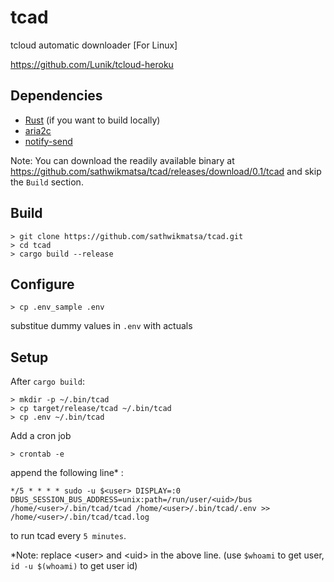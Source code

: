 # tcad
tcloud automatic downloader [For Linux]

https://github.com/Lunik/tcloud-heroku

## Dependencies
- [Rust](https://www.rust-lang.org/tools/install) (if you want to build locally)
- [aria2c](https://aria2.github.io/)
- [notify-send](https://www.archlinux.org/packages/extra/x86_64/libnotify/)


Note: You can download the readily available binary at https://github.com/sathwikmatsa/tcad/releases/download/0.1/tcad and skip the `Build` section.

## Build
```
> git clone https://github.com/sathwikmatsa/tcad.git
> cd tcad
> cargo build --release
```

## Configure
```
> cp .env_sample .env
```
substitue dummy values in `.env` with actuals

## Setup
After `cargo build`:
```
> mkdir -p ~/.bin/tcad
> cp target/release/tcad ~/.bin/tcad
> cp .env ~/.bin/tcad
```
Add a cron job
```
> crontab -e
```
append the following line* :
```
*/5 * * * * sudo -u $<user> DISPLAY=:0 DBUS_SESSION_BUS_ADDRESS=unix:path=/run/user/<uid>/bus /home/<user>/.bin/tcad/tcad /home/<user>/.bin/tcad/.env >> /home/<user>/.bin/tcad/tcad.log
```
to run tcad every `5 minutes`.

*Note: replace \<user\> and \<uid\> in the above line. (use `$whoami` to get user, `id -u $(whoami)` to get user id)
